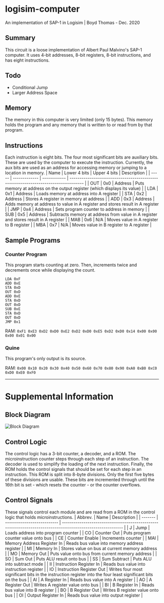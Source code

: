 # logisim-computer
An implementation of SAP-1 in Logisim | Boyd Thomas - Dec. 2020

## Summary
This circuit is a loose implementation of Albert Paul Malvino's SAP-1 computer. It uses 4-bit addresses, 8-bit registers, 8-bit instructions, and has eight instructions.

## Todo
* Conditional Jump
* Larger Address Space

## Memory
The memory in this computer is very limited (only 15 bytes). This memory holds the program and any memory that is written to or read from by that program.

## Instructions
Each instruction is eight bits. The four most significant bits are auxiliary bits. These are used by the computer to execute the instruction. Currently, the aux bits are used as an address for accessing memory or jumping to a location in memory.
| Name  | Lower 4 bits  | Upper 4 bits  | Description                                                                           |
| ----- | ------------- | ------------  | ------------------------------------------------------------------------------------- |
| OUT   | 0x0           | Address       | Puts memory at address on the output register (which displays its value)              |
| LDA   | 0x1           | Address       | Loads memory at address into A register                                               |
| STA   | 0x2           | Address       | Stores A register in memory at address                                                |
| ADD   | 0x3           | Address       | Adds memory at address to value in A register and stores result in A register         |
| JMP   | 0x4           | Address       | Sets program counter to address in memory                                             |
| SUB   | 0x5           | Address       | Subtracts memory at address from value in A register and stores result in A register  |
| MAB   | 0x6           | N/A           | Moves value in A register to B register                                               |
| MBA   | 0x7           | N/A           | Moves value in B register to A register                                               |

## Sample Programs
### Counter Program

This program starts counting at zero. Then, increments twice and decrements once while displaying the count.
```
LDA 0xF
ADD 0xE
STA 0xD
OUT 0xD
ADD 0xE
STA 0xD
OUT 0xD
SUB 0xE
STA 0xD
OUT 0xD
JMP 0x1
```
RAM: `0xF1 0xE3 0xD2 0xD0 0xE2 0xD2 0xD0 0xE5 0xD2 0xD0 0x14 0x00 0x00 0x00 0x01 0x00`
### Quine 

This program's only output is its source.

RAM: `0x00 0x10 0x20 0x30 0x40 0x50 0x60 0x70 0x80 0x90 0xA0 0xB0 0xC0 0xD0 0xE0 0xF0`

---

# Supplemental Information

## Block Diagram
![Block Diagram](https://i.imgur.com/hEdhBsG.png)

## Control Logic
The control logic has a 3-bit counter, a decoder, and a ROM. The microinstruction counter steps through each step of an instruction. The decoder is used to simplify the loading of the next instruction. Finally, the ROM holds the control signals that should be set for each step in an instruction. This ROM is split into 8-byte divisions. Only the first five bytes of these divisions are usable. These bits are incremented through until the 16th bit is set - which resets the counter - or the counter overflows.

## Control Signals
These signals control each module and are read from a ROM in the control logic that holds microinstructions.
| Abbrev. | Name                        | Description                                                                                                   |
| ------- | --------------------------- | ------------------------------------------------------------------------------------------------------------- |
| J       | Jump                        | Loads address into program counter                                                                            |
| CO      | Counter Out                 | Puts program counter value onto bus                                                                           |
| CE      | Counter Enable              | Increments counter                                                                                            |
| MAI     | Memory Address Register In  | Reads bus value into memory address register                                                                  |
| MI      | Memory In                   | Stores value on bus at current memory address                                                                 |
| MO      | Memory Out                  | Puts value onto bus from current memory address                                                               |
| SO      | Sum Out                     | Puts ALU result onto bus                                                                                      |
| SS      | Sum Subtract                | Puts ALU into subtract mode                                                                                   |
| II      | Instruction Register In     | Reads bus value into instruction register                                                                     |
| IO      | Instruction Register Out    | Writes four most significant bits in the instruction register into the four least significant bits on the bus |
| AI      | A Register In               | Reads bus value into A register                                                                               |
| AO      | A Register Out              | Writes A register value onto bus                                                                              |
| BI      | B Register In               | Reads bus value into B register                                                                               |
| BO      | B Register Out              | Writes B register value onto bus                                                                              |
| OI      | Output Register In          | Reads bus value into output register                                                                          |
